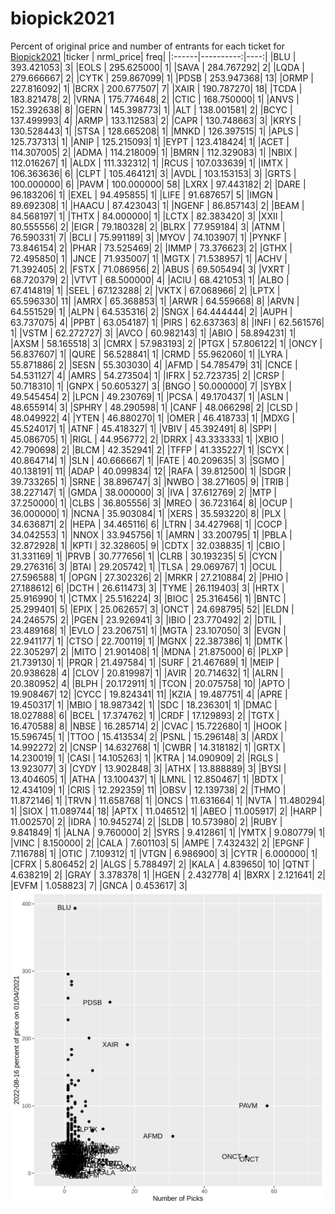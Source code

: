 # biopick2021
Percent of original price and number of entrants for each ticket for [Biopick2021](https://twitter.com/hashtag/Biopick2021)
|ticker | nrml_price| freq|
|:------|----------:|----:|
|BLU    | 393.421053|    3|
|EOLS   | 295.625000|    1|
|SAVA   | 284.767292|    2|
|LQDA   | 279.666667|    2|
|CYTK   | 259.867099|    1|
|PDSB   | 253.947368|   13|
|ORMP   | 227.816092|    1|
|BCRX   | 200.677507|    7|
|XAIR   | 190.787270|   18|
|TCDA   | 183.821478|    2|
|VRNA   | 175.774648|    2|
|CTIC   | 168.750000|    1|
|ANVS   | 152.392638|    8|
|GERN   | 145.398773|    1|
|ALT    | 138.001581|    2|
|BCYC   | 137.499993|    4|
|ARMP   | 133.112583|    2|
|CAPR   | 130.748663|    3|
|KRYS   | 130.528443|    1|
|STSA   | 128.665208|    1|
|MNKD   | 126.397515|    1|
|APLS   | 125.737313|    1|
|ANIP   | 125.215093|    1|
|EYPT   | 123.418424|    1|
|ACET   | 114.307005|    2|
|ADMA   | 114.218009|    1|
|BMRN   | 112.329083|    1|
|NBIX   | 112.016267|    1|
|ALDX   | 111.332312|    1|
|RCUS   | 107.033639|    1|
|IMTX   | 106.363636|    6|
|CLPT   | 105.464121|    3|
|AVDL   | 103.153153|    3|
|GRTS   | 100.000000|    6|
|PAVM   | 100.000000|   58|
|LXRX   |  97.443182|    2|
|DARE   |  96.183206|    1|
|EXEL   |  94.495855|    1|
|LIFE   |  91.687657|    5|
|IMGN   |  89.692308|    1|
|HAACU  |  87.423043|    1|
|NGENF  |  86.857143|    2|
|BEAM   |  84.568197|    1|
|THTX   |  84.000000|    1|
|LCTX   |  82.383420|    3|
|XXII   |  80.555556|    2|
|EIGR   |  79.180328|    2|
|BLRX   |  77.959184|    3|
|ATNM   |  76.590331|    7|
|BCLI   |  75.991189|    3|
|MYOV   |  74.103907|    1|
|PYNKF  |  73.846154|    2|
|PHAR   |  73.525469|    2|
|IMMP   |  73.376623|    2|
|GTHX   |  72.495850|    1|
|JNCE   |  71.935007|    1|
|MGTX   |  71.538957|    1|
|ACHV   |  71.392405|    2|
|FSTX   |  71.086956|    2|
|ABUS   |  69.505494|    3|
|VXRT   |  68.720379|    2|
|VTVT   |  68.500000|    4|
|ACIU   |  68.421053|    1|
|ALBO   |  67.414819|    1|
|SEEL   |  67.123288|    2|
|VKTX   |  67.068966|    2|
|LPTX   |  65.596330|   11|
|AMRX   |  65.368853|    1|
|ARWR   |  64.559668|    8|
|ARVN   |  64.551529|    1|
|ALPN   |  64.535316|    2|
|SNGX   |  64.444444|    2|
|AUPH   |  63.737075|    4|
|PPBT   |  63.054187|    1|
|PIRS   |  62.637363|    8|
|INFI   |  62.561576|    1|
|VSTM   |  62.272727|    3|
|AVCO   |  60.982143|    1|
|ABIO   |  58.894231|    1|
|AXSM   |  58.165518|    3|
|CMRX   |  57.983193|    2|
|PTGX   |  57.806122|    1|
|ONCY   |  56.837607|    1|
|QURE   |  56.528841|    1|
|CRMD   |  55.962060|    1|
|LYRA   |  55.871886|    2|
|SESN   |  55.303030|    4|
|AFMD   |  54.785479|   31|
|CNCE   |  54.531127|    4|
|AMRS   |  54.273504|    1|
|IFRX   |  52.723735|    2|
|CRSP   |  50.718310|    1|
|GNPX   |  50.605327|    3|
|BNGO   |  50.000000|    7|
|SYBX   |  49.545454|    2|
|LPCN   |  49.230769|    1|
|PCSA   |  49.170437|    1|
|ASLN   |  48.655914|    3|
|SPHRY  |  48.290598|    1|
|CANF   |  48.066298|    2|
|CLSD   |  48.049922|    4|
|YTEN   |  46.880270|    1|
|OMER   |  46.418733|    1|
|MDXG   |  45.524017|    1|
|ATNF   |  45.418327|    1|
|VBIV   |  45.392491|    8|
|SPPI   |  45.086705|    1|
|RIGL   |  44.956772|    2|
|DRRX   |  43.333333|    1|
|XBIO   |  42.790698|    2|
|BLCM   |  42.352941|    2|
|TFFP   |  41.335227|    1|
|SCYX   |  40.864714|    1|
|SLN    |  40.666667|    1|
|FATE   |  40.209635|    3|
|SGMO   |  40.138191|   11|
|ADAP   |  40.099834|   12|
|RAFA   |  39.812500|    1|
|SDGR   |  39.733265|    1|
|SRNE   |  38.896747|    3|
|NWBO   |  38.271605|    9|
|TRIB   |  38.227147|    1|
|GMDA   |  38.000000|    3|
|IVA    |  37.612769|    2|
|MTP    |  37.250000|    1|
|CLBS   |  36.805556|    3|
|MREO   |  36.723164|    8|
|OCUP   |  36.000000|    1|
|NCNA   |  35.903084|    1|
|XERS   |  35.593220|    8|
|PLX    |  34.636871|    2|
|HEPA   |  34.465116|    6|
|LTRN   |  34.427968|    1|
|COCP   |  34.042553|    1|
|NNOX   |  33.945756|    1|
|AMRN   |  33.200795|    1|
|PBLA   |  32.872928|    1|
|KPTI   |  32.328605|    9|
|CDTX   |  32.038835|    1|
|CBIO   |  31.331169|    1|
|PRVB   |  30.777656|    1|
|CLRB   |  30.193235|    5|
|CYCN   |  29.276316|    3|
|BTAI   |  29.205742|    1|
|TLSA   |  29.069767|    1|
|OCUL   |  27.596588|    1|
|OPGN   |  27.302326|    2|
|MRKR   |  27.210884|    2|
|PHIO   |  27.188612|    6|
|DCTH   |  26.611473|    3|
|TYME   |  26.119403|    3|
|HRTX   |  25.916990|    1|
|CTMX   |  25.516224|    3|
|BIOC   |  25.316456|    1|
|BNTC   |  25.299401|    5|
|EPIX   |  25.062657|    3|
|ONCT   |  24.698795|   52|
|ELDN   |  24.246575|    2|
|PGEN   |  23.926941|    3|
|IBIO   |  23.770492|    2|
|DTIL   |  23.489168|    1|
|EVLO   |  23.206751|    1|
|MGTA   |  23.107050|    3|
|EVGN   |  22.941177|    1|
|CTSO   |  22.700119|    1|
|MGNX   |  22.387386|    1|
|DMTK   |  22.305297|    2|
|MITO   |  21.901408|    1|
|MDNA   |  21.875000|    6|
|PLXP   |  21.739130|    1|
|PRQR   |  21.497584|    1|
|SURF   |  21.467689|    1|
|MEIP   |  20.938628|    4|
|CLOV   |  20.819987|    1|
|AVIR   |  20.714632|    1|
|ALRN   |  20.380952|    4|
|BLPH   |  20.172911|    1|
|TCON   |  20.075758|   10|
|APTO   |  19.908467|   12|
|CYCC   |  19.824341|   11|
|KZIA   |  19.487751|    4|
|APRE   |  19.450317|    1|
|MBIO   |  18.987342|    1|
|SDC    |  18.236301|    1|
|DMAC   |  18.027888|    6|
|BCEL   |  17.374762|    1|
|CRDF   |  17.129893|    2|
|TGTX   |  16.470588|    8|
|NBSE   |  16.285714|    2|
|CVAC   |  15.722680|    1|
|HOOK   |  15.596745|    1|
|TTOO   |  15.413534|    2|
|PSNL   |  15.296148|    3|
|ARDX   |  14.992272|    2|
|CNSP   |  14.632768|    1|
|CWBR   |  14.318182|    1|
|GRTX   |  14.230019|    1|
|CASI   |  14.105263|    1|
|KTRA   |  14.090909|    2|
|RGLS   |  13.923077|    3|
|CYDY   |  13.902848|    3|
|ATHX   |  13.888889|    3|
|BYSI   |  13.404605|    1|
|ATHA   |  13.100437|    1|
|LMNL   |  12.850467|    1|
|BDTX   |  12.434109|    1|
|CRIS   |  12.292359|   11|
|OBSV   |  12.139738|    2|
|THMO   |  11.872146|    1|
|TRVN   |  11.658768|    1|
|ONCS   |  11.631664|    1|
|NVTA   |  11.480294|    1|
|SIOX   |  11.089744|   18|
|APTX   |  11.046512|    1|
|ABEO   |  11.005917|    2|
|HARP   |  11.002570|    2|
|IDRA   |  10.945274|    2|
|SLDB   |  10.573980|    2|
|RUBY   |   9.841849|    1|
|ALNA   |   9.760000|    2|
|SYRS   |   9.412861|    1|
|YMTX   |   9.080779|    1|
|VINC   |   8.150000|    2|
|CALA   |   7.601103|    5|
|AMPE   |   7.432432|    2|
|EPGNF  |   7.116788|    1|
|OTIC   |   7.109312|    1|
|VTGN   |   6.986900|    3|
|CYTR   |   6.000000|    1|
|CFRX   |   5.806452|    2|
|ALGS   |   5.788497|    2|
|KALA   |   4.839650|   10|
|QTNT   |   4.638219|    2|
|GRAY   |   3.378378|    1|
|HGEN   |   2.432778|    4|
|BXRX   |   2.121641|    2|
|EVFM   |   1.058823|    7|
|GNCA   |   0.453617|    3|
![retvspicks](biopicks.png?raw=true)
